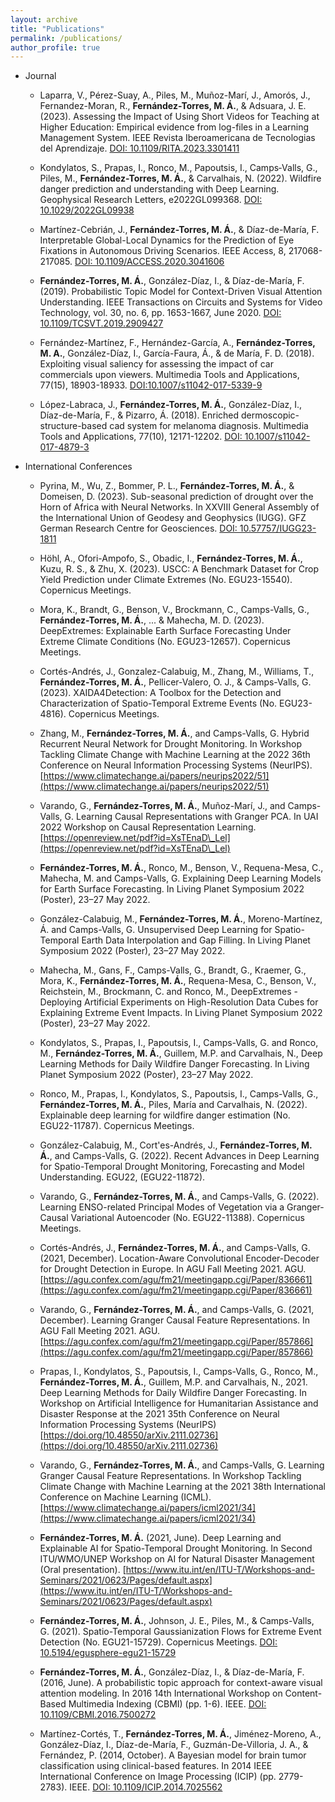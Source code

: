 ```yaml
---
layout: archive
title: "Publications"
permalink: /publications/
author_profile: true
---
```


* Journal

  * Laparra, V., Pérez-Suay, A., Piles, M., Muñoz-Marí, J., Amorós, J., Fernandez-Moran, R., **Fernández-Torres, M. Á.**, & Adsuara, J. E. (2023). Assessing the Impact of Using Short Videos for Teaching at Higher Education: Empirical evidence from log-files in a Learning Management System. IEEE Revista Iberoamericana de Tecnologias del Aprendizaje. [DOI: 10.1109/RITA.2023.3301411](https://doi.org/10.1109/RITA.2023.3301411)
    
  * Kondylatos, S., Prapas, I., Ronco, M., Papoutsis, I., Camps‐Valls, G., Piles, M., **Fernández-Torres, M. Á.**, & Carvalhais, N. (2022). Wildfire danger prediction and understanding with Deep Learning. Geophysical Research Letters, e2022GL099368. [DOI: 10.1029/2022GL09938](https://doi.org/10.1029/2022GL099368) 

  * Martínez-Cebrián, J., **Fernández-Torres, M. Á.**, & Díaz-de-María, F. Interpretable Global-Local Dynamics for the Prediction of Eye Fixations in Autonomous Driving Scenarios. IEEE Access, 8, 217068-217085. [DOI: 10.1109/ACCESS.2020.3041606](https://doi.org/10.1109/ACCESS.2020.3041606)

  * **Fernández-Torres, M. Á.**, González-Díaz, I., & Díaz-de-María, F.
(2019). Probabilistic Topic Model for Context-Driven Visual Attention
Understanding. IEEE Transactions on Circuits and Systems for Video Technology, vol. 30, no. 6, pp. 1653-1667, June 2020. [DOI:
10.1109/TCSVT.2019.2909427](https://doi.org/10.1109/TCSVT.2019.2909427)

  * Fernández-Martínez, F., Hernández-García, A., **Fernández-Torres, M.
A.**, González-Díaz, I., García-Faura, Á., & de María, F. D. (2018).
Exploiting visual saliency for assessing the impact of car commercials
upon viewers. Multimedia Tools and Applications, 77(15), 18903-18933.
[DOI:10.1007/s11042-017-5339-9](https://doi.org/10.1007/s11042-017-5339-9)

  * López-Labraca, J., **Fernández-Torres, M. Á.**, González-Díaz, I.,
Díaz-de-María, F., & Pizarro, Á. (2018). Enriched
dermoscopic-structure-based cad system for melanoma diagnosis.
Multimedia Tools and Applications, 77(10), 12171-12202. [DOI:
10.1007/s11042-017-4879-3](https://doi.org/10.1007/s11042-017-4879-3)

* International Conferences
  * Pyrina, M., Wu, Z., Bommer, P. L., **Fernández-Torres, M. Á.**, & Domeisen, D. (2023). Sub-seasonal prediction of drought over the Horn of Africa with Neural Networks. In XXVIII General Assembly of the International Union of Geodesy and Geophysics (IUGG). GFZ German Research Centre for Geosciences. [DOI: 10.57757/IUGG23-1811](https://doi.org/10.57757/IUGG23-1811)

  * Höhl, A., Ofori-Ampofo, S., Obadic, I., **Fernández-Torres, M. Á.**, Kuzu, R. S., & Zhu, X. (2023). USCC: A Benchmark Dataset for Crop Yield Prediction under Climate Extremes (No. EGU23-15540). Copernicus Meetings.

  * Mora, K., Brandt, G., Benson, V., Brockmann, C., Camps-Valls, G., **Fernández-Torres, M. Á.**, ... & Mahecha, M. D. (2023). DeepExtremes: Explainable Earth Surface Forecasting Under Extreme Climate Conditions (No. EGU23-12657). Copernicus Meetings.

  * Cortés-Andrés, J., Gonzalez-Calabuig, M., Zhang, M., Williams, T., **Fernández-Torres, M. Á.**, Pellicer-Valero, O. J., & Camps-Valls, G. (2023). XAIDA4Detection: A Toolbox for the Detection and Characterization of Spatio-Temporal Extreme Events (No. EGU23-4816). Copernicus Meetings.

  * Zhang, M., **Fernández-Torres, M. Á.**, and Camps-Valls, G. Hybrid Recurrent Neural Network for Drought Monitoring. In Workshop Tackling Climate Change with Machine Learning at the 2022 36th Conference on Neural Information Processing Systems (NeurIPS). 
[https://www.climatechange.ai/papers/neurips2022/51](https://www.climatechange.ai/papers/neurips2022/51)

  * Varando, G., **Fernández-Torres, M. Á.**, Muñoz-Marí, J., and Camps-Valls, G. Learning Causal Representations with Granger PCA. In UAI 2022 Workshop on Causal Representation Learning. [https://openreview.net/pdf?id=XsTEnaD\_Lel](https://openreview.net/pdf?id=XsTEnaD\_Lel)
    
  * **Fernández-Torres, M. Á.**, Ronco, M., Benson, V., Requena-Mesa, C., Mahecha, M. and Camps-Valls, G. Explaining Deep Learning Models for Earth Surface Forecasting. In Living Planet Symposium 2022 (Poster), 23–27 May 2022.

  * González-Calabuig, M., **Fernández-Torres, M. Á.**, Moreno-Martínez, Á. and Camps-Valls, G. Unsupervised Deep Learning for Spatio-Temporal Earth Data Interpolation and Gap Filling. In Living Planet Symposium 2022 (Poster), 23–27 May 2022.

  * Mahecha, M., Gans, F., Camps-Valls, G., Brandt, G., Kraemer, G., Mora, K., **Fernández-Torres, M. Á.**, Requena-Mesa, C., Benson, V., Reichstein, M., Brockmann, C. and Ronco, M., DeepExtremes - Deploying Artificial Experiments on High-Resolution Data Cubes for Explaining Extreme Event Impacts. In Living Planet Symposium 2022 (Poster), 23–27 May 2022.

  * Kondylatos, S., Prapas, I., Papoutsis, I., Camps-Valls, G. and Ronco, M., **Fernández-Torres, M. Á.**, Guillem, M.P. and Carvalhais, N., Deep Learning Methods for Daily Wildfire Danger Forecasting. In Living Planet Symposium 2022 (Poster), 23–27 May 2022.

  * Ronco, M., Prapas, I., Kondylatos, S., Papoutsis, I., Camps-Valls, G., **Fernández-Torres, M. Á.**, Piles, María and Carvalhais, N. (2022). Explainable deep learning for wildfire danger estimation (No. EGU22-11787). Copernicus Meetings.

  * González-Calabuig, M., Cort\'es-Andrés, J., **Fernández-Torres, M. Á.**, and Camps-Valls, G. (2022). Recent Advances in Deep Learning for Spatio-Temporal Drought Monitoring, Forecasting and Model Understanding. EGU22, (EGU22-11872).

  * Varando, G., **Fernández-Torres, M. Á.**, and Camps-Valls, G. (2022). Learning ENSO-related Principal Modes of Vegetation via a Granger-Causal Variational Autoencoder (No. EGU22-11388). Copernicus Meetings.

  * Cortés-Andrés, J., **Fernández-Torres, M. Á.**, and Camps-Valls, G. (2021, December). Location-Aware Convolutional Encoder-Decoder for Drought Detection in Europe. In AGU Fall Meeting 2021. AGU. [https://agu.confex.com/agu/fm21/meetingapp.cgi/Paper/836661](https://agu.confex.com/agu/fm21/meetingapp.cgi/Paper/836661)

  * Varando, G., **Fernández-Torres, M. Á.**, and Camps-Valls, G. (2021, December). Learning Granger Causal Feature Representations. In AGU Fall Meeting 2021. AGU. [https://agu.confex.com/agu/fm21/meetingapp.cgi/Paper/857866](https://agu.confex.com/agu/fm21/meetingapp.cgi/Paper/857866)

  * Prapas, I., Kondylatos, S., Papoutsis, I., Camps-Valls, G., Ronco, M., **Fernández-Torres, M. Á.**, Guillem, M.P. and Carvalhais, N., 2021. Deep Learning Methods for Daily Wildfire Danger Forecasting. In Workshop on Artificial Intelligence for Humanitarian Assistance and Disaster Response at the 2021 35th Conference on Neural Information Processing Systems (NeurIPS) [https://doi.org/10.48550/arXiv.2111.02736](https://doi.org/10.48550/arXiv.2111.02736)

  * Varando, G., **Fernández-Torres, M. Á.**, and Camps-Valls, G. Learning Granger Causal Feature Representations. In Workshop Tackling Climate Change with Machine Learning at the 2021 38th International Conference on Machine Learning (ICML). [https://www.climatechange.ai/papers/icml2021/34](https://www.climatechange.ai/papers/icml2021/34)

  * **Fernández-Torres, M. Á.** (2021, June). Deep Learning and Explainable AI for Spatio-Temporal Drought Monitoring. In Second ITU/WMO/UNEP Workshop on AI for Natural Disaster Management (Oral presentation). [https://www.itu.int/en/ITU-T/Workshops-and-Seminars/2021/0623/Pages/default.aspx](https://www.itu.int/en/ITU-T/Workshops-and-Seminars/2021/0623/Pages/default.aspx)

  * **Fernández-Torres, M. Á.**, Johnson, J. E., Piles, M., & Camps-Valls, G. (2021). Spatio-Temporal Gaussianization Flows for Extreme Event Detection (No. EGU21-15729). Copernicus Meetings. [DOI:
10.5194/egusphere-egu21-15729](https://doi.org/10.5194/egusphere-egu21-15729)

  * **Fernández-Torres, M. Á.**, González-Díaz, I., & Díaz-de-María, F.
(2016, June). A probabilistic topic approach for context-aware visual
attention modeling. In 2016 14th International Workshop on Content-Based
Multimedia Indexing (CBMI) (pp. 1-6). IEEE. [DOI:
10.1109/CBMI.2016.7500272](https://doi.org/10.1109/CBMI.2016.7500272)

  * Martínez-Cortés, T., **Fernández-Torres, M. Á.**, Jiménez-Moreno,
A., González-Díaz, I., Díaz-de-María, F., Guzmán-De-Villoria, J. A., &
Fernández, P. (2014, October). A Bayesian model for brain tumor
classification using clinical-based features. In 2014 IEEE International
Conference on Image Processing (ICIP) (pp. 2779-2783). IEEE. [DOI:
10.1109/ICIP.2014.7025562](https://doi.org/10.1109/ICIP.2014.7025562)

